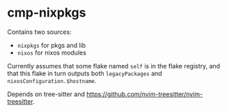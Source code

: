 # cmp-nixpkgs
Contains two sources:
* `nixpkgs` for pkgs and lib
* `nixos` for nixos modules

Currently assumes that some flake named `self` is in the flake registry,
and that this flake in turn outputs both `legacyPackages` and
`nixosConfiguration.$hostname`.

Depends on tree-sitter and https://github.com/nvim-treesitter/nvim-treesitter.
